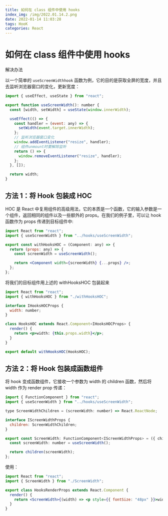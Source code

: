 ```yaml
---
title: 如何在 class 组件中使用 hooks
index_img: /img/2022.01.14.2.png
date: 2022-01-14 11:03:28
tags: HooK
categories: React
---
```


# 如何在 class 组件中使用 hooks

解决办法

以一个简单的 `useScreenWidthhook` 函数为例，它的目的是获取全屏的宽度，并且去监听浏览器窗口的变化，更新宽度：

```jsx
import { useEffect, useState } from "react";

export function useScreenWidth(): number {
  const [width, setWidth] = useState(window.innerWidth);

  useEffect(() => {
    const handler = (event: any) => {
      setWidth(event.target.innerWidth);
    };
    // 监听浏览器窗口变化
    window.addEventListener("resize", handler);
    // 组件unmount时要解除监听
    return () => {
      window.removeEventListener("resize", handler);
    };
  }, []);

  return width;
}
```

## 方法 1：将 Hook 包装成 HOC

HOC 是 React 中复用组件的高级用法，它的本质是一个函数，它的输入参数是一个组件，返回相同的组件以及一些额外的 props。在我们的例子里，可以让 hook 函数作为 props 传递到目标组件中:

```jsx
import React from "react";
import { useScreenWidth } from "../hooks/useScreenWidth";

export const withHooksHOC = (Component: any) => {
  return (props: any) => {
    const screenWidth = useScreenWidth();

    return <Component width={screenWidth} {...props} />;
  };
};
```

将我们的目标组件用上述的 withHooksHOC 包装起来

```jsx
import React from "react";
import { withHooksHOC } from "./withHooksHOC";

interface IHooksHOCProps {
  width: number;
}

class HooksHOC extends React.Component<IHooksHOCProps> {
  render() {
    return <p>width: {this.props.width}</p>;
  }
}

export default withHooksHOC(HooksHOC);
```

## 方法 2：将 Hook 包装成函数组件

将 hook 变成函数组件，它接收一个参数为 width 的 children 函数，然后将 width 作为 render prop 传递：

```jsx
import { FunctionComponent } from "react";
import { useScreenWidth } from "../hooks/useScreenWidth";

type ScreenWidthChildren = (screenWidth: number) => React.ReactNode;

interface IScreenWidthProps {
  children: ScreenWidthChildren;
}

export const ScreenWidth: FunctionComponent<IScreenWidthProps> = ({ children }) => {
  const screenWidth: number = useScreenWidth();

  return children(screenWidth);
};
```

使用：

```jsx
import React from "react";
import { ScreenWidth } from "./ScreenWidth";

export class HooksRenderProps extends React.Component {
  render() {
    return <ScreenWidth>{(width) => <p style={{ fontSize: "48px" }}>width: {width}</p>}</ScreenWidth>;
  }
}
```
